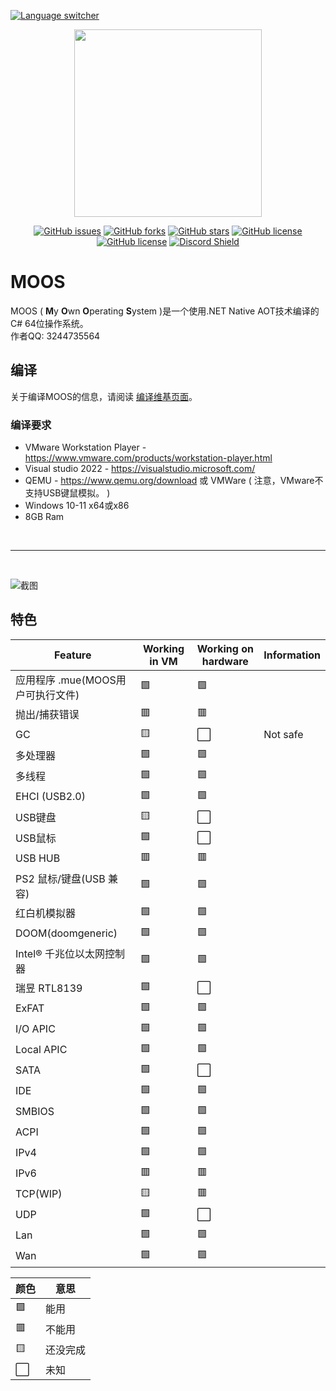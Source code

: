 [![Language switcher](https://img.shields.io/badge/Language%20%2F%20%E8%AF%AD%E8%A8%80-English%20%2F%20%E8%8B%B1%E8%AF%AD-blue)](https://github.com/xiaoyuvax/MOOS/blob/master/README.md)

<p align="center">
    <img width=300 src="MOOS-Logo.svg"/>
</p>

<p align="center">
    <a href="https://github.com/nifanfa/moos/issues"><img alt="GitHub issues" src="https://img.shields.io/github/issues/nifanfa/moos"></a>
    <a href="https://github.com/nifanfa/moos/network"><img alt="GitHub forks" src="https://img.shields.io/github/forks/nifanfa/moos"></a>
    <a href="https://github.com/nifanfa/moos/stargazers"><img alt="GitHub stars" src="https://img.shields.io/github/stars/nifanfa/moos"></a>
    <a href="https://github.com/nifanfa/moos"><img alt="GitHub license" src="https://img.shields.io/github/license/nifanfa/moos"></a>
    <a href="https://github.com/nifanfa/MOOS/blob/main/LICENSE"><img alt="GitHub license" src="https://img.shields.io/github/license/nifanfa/moos"></a>
    <a href="https://discord.gg/uJstXbx8Pt"><img src="https://discordapp.com/api/guilds/987075686256762890/widget.png?style=shield" alt="Discord Shield"/></a>
</p>

# MOOS

MOOS ( **M**y **O**wn **O**perating **S**ystem )是一个使用.NET Native AOT技术编译的C# 64位操作系统。  
作者QQ: 3244735564  

## 编译
关于编译MOOS的信息，请阅读 [编译维基页面](https://github.com/nifanfa/MOOS/wiki/How-do-you-build-or-compile-MOOS%3F)。

### 编译要求
- VMware Workstation Player - https://www.vmware.com/products/workstation-player.html
- Visual studio 2022 - https://visualstudio.microsoft.com/
- QEMU - https://www.qemu.org/download 或 VMWare ( 注意，VMware不支持USB键鼠模拟。 )
- Windows 10-11 x64或x86
- 8GB Ram

<br/>
<hr/>
<br/>

![截图](Screenshot3.png)

## 特色

| Feature | Working in VM | Working on hardware | Information |
| ------- | ------------- | ------------------- | ----------- |
| 应用程序 .mue(MOOS用户可执行文件) | 🟩 | 🟩 |
| 抛出/捕获错误 | 🟥 | 🟥 | 
| GC | 🟨 | ⬜ | Not safe |
| 多处理器 | 🟩 | 🟩 |
| 多线程 | 🟩 | 🟩 |
| EHCI (USB2.0) | 🟩 | 🟩 |
| USB键盘 | 🟨 | ⬜ |
| USB鼠标 | 🟩 | ⬜ |
| USB HUB | 🟥 | 🟥 |
| PS2 鼠标/键盘(USB 兼容) | 🟩 | 🟩 |
| 红白机模拟器 | 🟩 | 🟩 |
| DOOM(doomgeneric) | 🟩 | 🟩 |
| Intel® 千兆位以太网控制器 | 🟩 | 🟩 |
| 瑞昱 RTL8139 | 🟩 | ⬜ |
| ExFAT | 🟩 | 🟩 |
| I/O APIC | 🟩 | 🟩 |
| Local APIC | 🟩 | 🟩 |
| SATA | 🟩 | ⬜ |
| IDE | 🟩 | 🟩 |
| SMBIOS | 🟩 | 🟩 |
| ACPI | 🟩 | 🟩 |
| IPv4 | 🟩 | 🟩 |
| IPv6 | 🟥 | 🟥 |
| TCP(WIP) | 🟨 | 🟥 |
| UDP | 🟩 | ⬜ |
| Lan | 🟩 | 🟩 |
| Wan | 🟩 | 🟩 |

| 颜色 | 意思 |
| ----- | ------- |
| 🟩 | 能用 |
| 🟥 | 不能用 |
| 🟨 | 还没完成 |
| ⬜ | 未知 |
